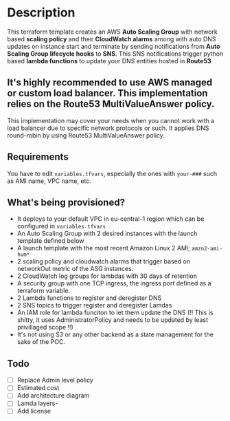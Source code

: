 # Description

This terraform template creates an AWS **Auto Scaling Group** with network based **scaling policy** and their **CloudWatch alarms** among with auto DNS updates on instance start and terminate by sending notifications from **Auto Scaling Group lifecycle hooks** to **SNS**. This SNS notifications trigger python based **lambda functions** to update your DNS entities hosted in **Route53**

## It's highly recommended to use AWS managed or custom load balancer. This implementation relies on the Route53 MultiValueAnswer policy.
This implementation may cover your needs when you cannot work with a load balancer due to specific network protocols or such. It applies DNS round-robin by using Route53 MultiValueAnswer policy.

## Requirements
You have to edit `variables.tfvars`, especially the ones with `your-###` such as AMI name, VPC name, etc.

## What's being provisioned?
- It deploys to your default VPC in eu-central-1 region which can be configured in `variables.tfvars`
- An Auto Scaling Group with 2 desired instances with the launch template defined below
- A launch template with the most recent Amazon Linux 2 AMI; `amzn2-ami-hvm*`
- 2 scaling policy and cloudwatch alarms that trigger based on networkOut metric of the ASG instances.
- 2 CloudWatch log groups for lambdas with 30 days of retention
- A security group with one TCP ingress, the ingress port defined as a terraform variable.
- 2 Lambda functions to register and deregister DNS
- 2 SNS topics to trigger register and deregister Lamdas
- An IAM role for lambda funciton to let them update the DNS (!! This is shitty, it uses AdministratorPolicy and needs to be updated by least privillaged scope !!)
- It's not using S3 or any other backend as a state management for the sake of the POC.

## Todo
- [ ] Replace Admin level policy
- [ ] Estimated cost
- [ ] Add architecture diagram
- [ ] Lamda layers-
- [ ] Add license